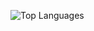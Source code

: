 ![Top Languages](https://github-readme-stats.vercel.app/api/top-langs/?username=JGBRANDS&show_icons=true&theme=radical)
